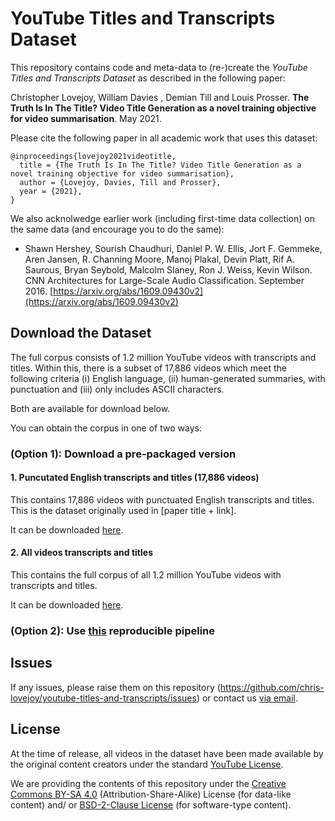 # YouTube Titles and Transcripts Dataset

This repository contains code and meta-data to (re-)create the *YouTube Titles and Transcripts Dataset* as described in the following paper:

Christopher Lovejoy, William Davies , Demian Till and Louis Prosser. **The Truth Is In The Title? Video Title Generation as a novel training objective for video summarisation**. May 2021.


Please cite the following paper in all academic work that uses this dataset:

```
@inproceedings{lovejoy2021videotitle,
  title = {The Truth Is In The Title? Video Title Generation as a novel training objective for video summarisation},
  author = {Lovejoy, Davies, Till and Prosser},
  year = {2021},
}
```

We also acknolwedge earlier work (including first-time data collection) on the same data (and encourage you to do the same):

* Shawn Hershey, Sourish Chaudhuri, Daniel P. W. Ellis, Jort F. Gemmeke, Aren Jansen, R. Channing Moore, Manoj Plakal, Devin Platt, Rif A. Saurous, Bryan Seybold, Malcolm Slaney, Ron J. Weiss, Kevin Wilson. CNN Architectures for Large-Scale Audio Classification. September 2016. [https://arxiv.org/abs/1609.09430v2](https://arxiv.org/abs/1609.09430v2)


## Download the Dataset

The full corpus consists of 1.2 million YouTube videos with transcripts and titles. Within this, there is a subset of 17,886 videos which meet the following criteria (i) English language, (ii) human-generated summaries, with punctuation and (iii) only includes ASCII characters.

Both are available for download below.

<!-- TODO: add further description of the dataset; columns, etc -->


You can obtain the corpus in one of two ways:

### (Option 1): Download a pre-packaged version

#### 1. Puncutated English transcripts and titles (17,886 videos)

This contains 17,886 videos with punctuated English transcripts and titles. This is the dataset originally used in [paper title + link].

It can be downloaded [here](https://drive.google.com/uc?export=download&id=1iIdTK7mkzDmz7lYcZrcoEPpTIYYLTqoh).


#### 2. All videos transcripts and titles

This contains the full corpus of all 1.2 million YouTube videos with transcripts and titles. 

It can be downloaded [here](https://drive.google.com/uc?export=download&id=1K2fuVNHTK3IKQr3_I3Z0khQ-ss09WBYA).



### (Option 2): Use [this](https://github.com/chris-lovejoy/youtube-titles-and-transcripts/tree/main/reproduce#reproducible-pipeline-for-youtube-titles-and-transcripts) reproducible pipeline

<!-- TO DO: add link to subfolder README.md which walks through this -->



## Issues

If any issues, please raise them on this repository (https://github.com/chris-lovejoy/youtube-titles-and-transcripts/issues) or contact us [via email](mailto:snlpgroup0@gmail.com).


## License
At the time of release, all videos in the dataset have been made available by the original content creators under the standard [YouTube License](https://www.youtube.com/static?template=terms).

We are providing the contents of this repository under the [Creative Commons BY-SA 4.0](https://creativecommons.org/licenses/by-sa/4.0/) (Attribution-Share-Alike) License (for data-like content) and/ or [BSD-2-Clause License](https://opensource.org/licenses/BSD-2-Clause) (for software-type content).

